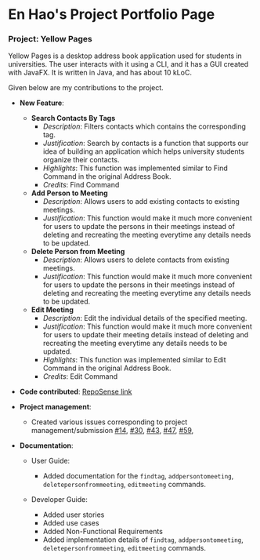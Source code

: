 #  En Hao's Project Portfolio Page

### Project: Yellow Pages

Yellow Pages is a desktop address book application used for students in universities. The user interacts with it using a CLI, and it has a GUI created with JavaFX. It is written in Java, and has about 10 kLoC.

Given below are my contributions to the project.

* **New Feature**:
  * **Search Contacts By Tags**
      * *Description*: Filters contacts which contains the corresponding tag.
      * *Justification*: Search by contacts is a function that supports our idea of building an application which helps
    university students organize their contacts.
      * *Highlights*: This function was implemented similar to Find Command in the original Address Book. 
      * *Credits*: Find Command
  * **Add Person to Meeting**
    * *Description*: Allows users to add existing contacts to existing meetings.
    * *Justification*: This function would make it much more convenient for users to update the persons in their meetings 
instead of deleting and recreating the meeting everytime any details needs to be updated.
  * **Delete Person from Meeting**
    * *Description*: Allows users to delete contacts from existing meetings.
    * *Justification*: This function would make it much more convenient for users to update the persons in their meetings
      instead of deleting and recreating the meeting everytime any details needs to be updated.
  * **Edit Meeting**
    * *Description*: Edit the individual details of the specified meeting.
    * *Justification*: This function would make it much more convenient for users to update their meeting details
      instead of deleting and recreating the meeting everytime any details needs to be updated.
    * *Highlights*: This function was implemented similar to Edit Command in the original Address Book.
    * *Credits*: Edit Command

* **Code contributed**: [RepoSense link](https://nus-cs2103-ay2223s1.github.io/tp-dashboard/?search=tinenhao&breakdown=true&sort=groupTitle&sortWithin=title&since=2022-09-16&timeframe=commit&mergegroup=&groupSelect=groupByRepos&checkedFileTypes=docs~functional-code~test-code~other&tabOpen=true&tabType=zoom&zA=tinenhao&zR=AY2223S1-CS2103-F13-3%2Ftp%5Bmaster%5D&zACS=211.56939605110338&zS=2022-09-16&zFS=&zU=2022-11-02&zMG=false&zFTF=commit&zFGS=groupByRepos&zFR=false)

* **Project management**:
    * Created various issues corresponding to project management/submission
  [\#14](https://github.com/AY2223S1-CS2103-F13-3/tp/issues/14),
  [\#30](https://github.com/AY2223S1-CS2103-F13-3/tp/issues/30),
  [\#43](https://github.com/AY2223S1-CS2103-F13-3/tp/issues/43),
  [\#47](https://github.com/AY2223S1-CS2103-F13-3/tp/issues/47),
  [\#59](https://github.com/AY2223S1-CS2103-F13-3/tp/issues/59),

* **Documentation**:
    * User Guide:
      * Added documentation for the `findtag`, `addpersontomeeting`, `deletepersonfrommeeting`, `editmeeting` commands.

    * Developer Guide:
      * Added user stories
      * Added use cases
      * Added Non-Functional Requirements
      * Added implementation details of `findtag`, `addpersontomeeting`, `deletepersonfrommeeting`, `editmeeting` commands.


